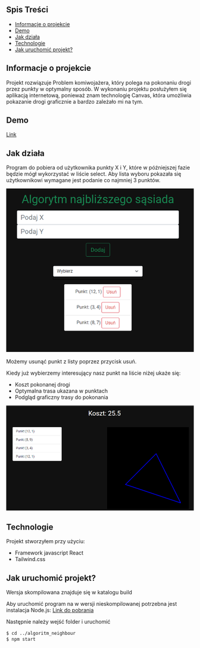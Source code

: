 ## Spis Treści
* [Informacje o projekcie](#informacje-o-projekcie)
* [Demo](#demo)
* [Jak działa](#jak-działa)
* [Technologie](#technologie)
* [Jak uruchomić projekt?](#jak-uruchomić-projekt)

## Informacje o projekcie
Projekt rozwiązuje Problem komiwojażera, który polega na pokonaniu drogi przez punkty w optymalny sposób. W wykonaniu projektu posłużyłem się aplikacją internetową, ponieważ znam technologię Canvas, która umożliwia pokazanie drogi graficznie a bardzo zależało mi na tym.

## Demo
[Link](https://warzywko13.github.io/Problem-komiwoja-era/)

## Jak działa
Program do pobiera od użytkownika punkty X i Y, które w późniejszej fazie będzie mógł wykorzystać w liście select. Aby lista wyboru pokazała się użytkownikowi wymagane jest podanie co najmniej 3 punktów.

![Grafika pomocnicza](./readme-file/select-info.png)

Możemy usunąć punkt z listy poprzez przycisk usuń.

Kiedy już wybierzemy interesujący nasz punkt na liście niżej ukaże się:
* Koszt pokonanej drogi
* Optymalna trasa ukazana w punktach
* Podgląd graficzny trasy do pokonania

![Grafika pomocnicza](./readme-file/result.png)

## Technologie
Projekt stworzyłem przy użyciu:
* Framework javascript React
* Tailwind.css 
	
## Jak uruchomić projekt?
Wersja skompilowana znajduje się w katalogu build

Aby uruchomić program na w wersji nieskompilowanej  potrzebna jest instalacja Node.js: [Link do pobrania](https://nodejs.org/en/)

Następnie należy wejść folder i uruchomić

```
$ cd ../algoritm_neighbour
$ npm start
```

